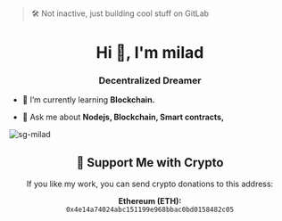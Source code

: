 > 🛠️ Not inactive, just building cool stuff on GitLab

<h1 align="center">Hi 👋, I'm milad</h1>
<h3 align="center">Decentralized Dreamer</h3>

- 🌱 I’m currently learning **Blockchain.**

- 💬 Ask me about **Nodejs, Blockchain, Smart contracts,**

<p><img align="center" src="https://github-readme-stats.vercel.app/api/top-langs?username=sg-milad&show_icons=true&locale=en&layout=compact" alt="sg-milad" /></p>

<h2 align="center">💖 Support Me with Crypto</h2>
<p align="center">
  If you like my work, you can send crypto donations to this address:
</p>
<p align="center">
  <strong>Ethereum (ETH):</strong><br/>
  <code>0x4e14a74024abc151199e968bbac0bd0158482c05</code>
</p>
